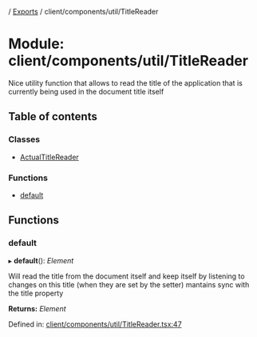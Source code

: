 [](../README.md) / [Exports](../modules.md) / client/components/util/TitleReader

# Module: client/components/util/TitleReader

Nice utility function that allows to read the title of the application
that is currently being used in the document title itself

## Table of contents

### Classes

- [ActualTitleReader](../classes/client_components_util_titlereader.actualtitlereader.md)

### Functions

- [default](client_components_util_titlereader.md#default)

## Functions

### default

▸ **default**(): *Element*

Will read the title from the document itself and keep itself
by listening to changes on this title (when they are set by the setter)
mantains sync with the title property

**Returns:** *Element*

Defined in: [client/components/util/TitleReader.tsx:47](https://github.com/onzag/itemize/blob/3efa2a4a/client/components/util/TitleReader.tsx#L47)
